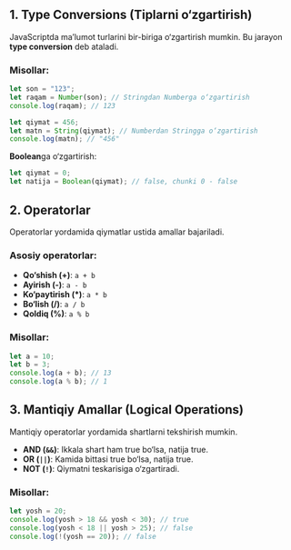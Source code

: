 ## 1. Type Conversions (Tiplarni o‘zgartirish)

JavaScriptda ma’lumot turlarini bir-biriga o‘zgartirish mumkin. Bu jarayon **type conversion** deb ataladi.

### Misollar:

```js
let son = "123";
let raqam = Number(son); // Stringdan Numberga o‘zgartirish
console.log(raqam); // 123

let qiymat = 456;
let matn = String(qiymat); // Numberdan Stringga o‘zgartirish
console.log(matn); // "456"
```

**Boolean**ga o‘zgartirish:

```js
let qiymat = 0;
let natija = Boolean(qiymat); // false, chunki 0 - false
```

## 2. Operatorlar

Operatorlar yordamida qiymatlar ustida amallar bajariladi.

### Asosiy operatorlar:

- **Qo‘shish (+)**: `a + b`
- **Ayirish (-)**: `a - b`
- **Ko‘paytirish (\*)**: `a * b`
- **Bo‘lish (/)**: `a / b`
- **Qoldiq (%)**: `a % b`

### Misollar:

```js
let a = 10;
let b = 3;
console.log(a + b); // 13
console.log(a % b); // 1
```

## 3. Mantiqiy Amallar (Logical Operations)

Mantiqiy operatorlar yordamida shartlarni tekshirish mumkin.

- **AND (`&&`)**: Ikkala shart ham true bo‘lsa, natija true.
- **OR (`||`)**: Kamida bittasi true bo‘lsa, natija true.
- **NOT (`!`)**: Qiymatni teskarisiga o‘zgartiradi.

### Misollar:

```js
let yosh = 20;
console.log(yosh > 18 && yosh < 30); // true
console.log(yosh < 18 || yosh > 25); // false
console.log(!(yosh == 20)); // false
```
